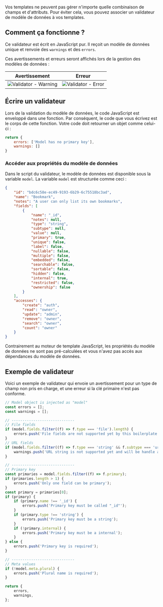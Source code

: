 Vos templates ne peuvent pas gérer n'importe quelle combinaison de champs et d'attributs.
Pour éviter cela, vous pouvez associer un validateur de modèle de données à vos templates.

## Comment ça fonctionne ?

Ce validateur est écrit en JavaScript pur. Il reçoit un modèle de données unique et renvoie des `warnings` et des `errors`.

Ces avertissements et erreurs seront affichés lors de la gestion des modèles de données :

| Avertissement | Erreur |
| --- | --- |
| ![Validator - Warning](../../assets/validation-warning.jpg 'Validation warning') | ![Validator - Error](../../assets/validation-error.jpg 'Validation error') |

## Écrire un validateur

Lors de la validation du modèle de données, le code JavaScript est enveloppé dans une fonction. Par conséquent, le code que vous écrivez est le corps de cette fonction.
Votre code doit retourner un objet comme celui-ci :

```javascript
return {
    errors: ['Model has no primary key'],
    warnings: []
}
```

### Accéder aux propriétés du modèle de données

Dans le script du validateur, le modèle de données est disponible sous la variable `model`.
La variable `model` est structurée comme ceci :

```json
{
    "id": "bdc6c58e-ec49-9193-6b29-6c75518bc3ad",
    "name": "Bookmark",
    "notes": "A user can only list its own bookmarks",
    "fields": [
        {
            "name": "_id",
            "notes": null,
            "type": "string",
            "subtype": null,
            "value": null,
            "primary": true,
            "unique": false,
            "label": false,
            "nullable": false,
            "multiple": false,
            "embedded": false,
            "searchable": false,
            "sortable": false,
            "hidden": false,
            "internal": true,
            "restricted": false,
            "ownership": false
        }
    ],
    "accesses": {
        "create": "auth",
        "read": "owner",
        "update": "admin",
        "remove": "owner",
        "search": "owner",
        "count": "owner"
    }
}
```

Contrairement au moteur de template JavaScript, les propriétés du modèle de données ne sont pas pré-calculées et vous n'avez pas accès aux dépendances du modèle de données.

## Exemple de validateur

Voici un exemple de validateur qui envoie un avertissement pour un type de champ non pris en charge, et une erreur si la clé primaire n'est pas conforme.

```javascript
// Model object is injected as "model"
const errors = [];
const warnings = [];

// -----------------------------
// File fields
if (model.fields.filter((f) => f.type === 'file').length) {
    errors.push('File fields are not supported yet by this boilerplate');
}
// URL fields
if (model.fields.filter((f) => f.type === 'string' && f.subtype === 'url').length) {
    warnings.push('URL string is not supported yet and will be handle as default string');
}

// -----------------------------
// Primary key
const primaries = model.fields.filter((f) => f.primary);
if (primaries.length > 1) {
    errors.push('Only one field can be primary');
}
const primary = primaries[0];
if (primary) {
    if (primary.name !== '_id') {
        errors.push('Primary key must be called "_id"');
    }
    if (primary.type !== 'string') {
        errors.push('Primary key must be a string');
    }
    if (!primary.internal) {
        errors.push('Primary key must be a internal');
    }
} else {
    errors.push('Primary key is required');
}

// -----------------------------
// Meta values
if (!model.meta.plural) {
    errors.push('Plural name is required');
}

return {
    errors,
    warnings,
};
```
